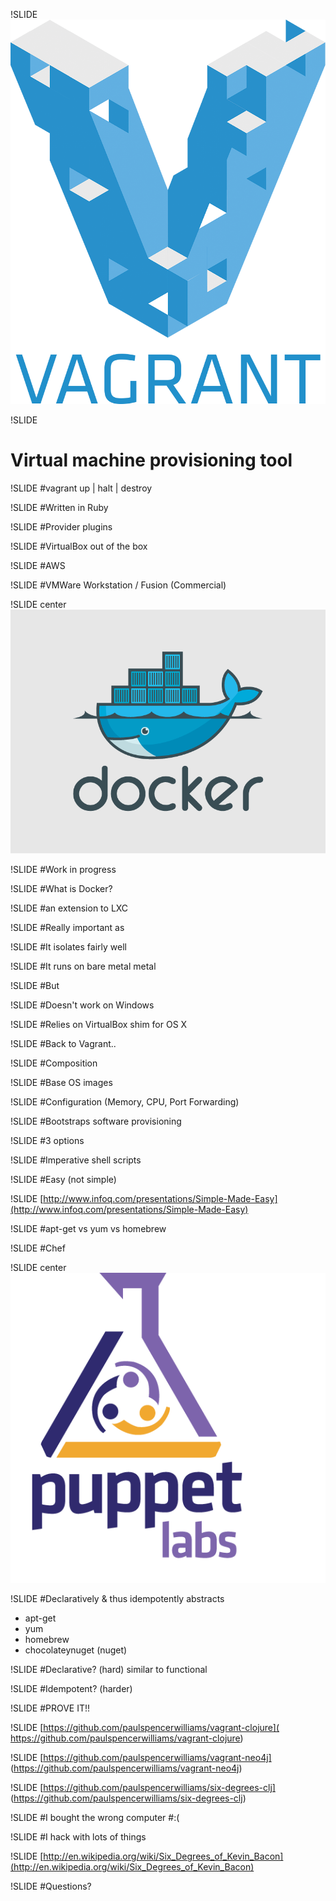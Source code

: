!SLIDE 
![vagrant...](images/Vagrant.png)

!SLIDE
# Virtual machine provisioning tool

!SLIDE
#vagrant up | halt | destroy 

!SLIDE 
#Written in Ruby

!SLIDE
#Provider plugins

!SLIDE 
#VirtualBox out of the box

!SLIDE
#AWS

!SLIDE
#VMWare Workstation / Fusion (Commercial)

!SLIDE center
![Docker](images/Docker-logo-011.png)

!SLIDE
#Work in progress

!SLIDE
#What is Docker?

!SLIDE
#an extension to LXC

!SLIDE
#Really important as

!SLIDE
#It isolates fairly well

!SLIDE
#It runs on bare metal metal

!SLIDE
#But

!SLIDE
#Doesn't work on Windows

!SLIDE
#Relies on VirtualBox shim for OS X 

!SLIDE
#Back to Vagrant..

!SLIDE
#Composition

!SLIDE
#Base OS images

!SLIDE
#Configuration (Memory, CPU, Port Forwarding)

!SLIDE
#Bootstraps software provisioning


!SLIDE
#3 options

!SLIDE
#Imperative shell scripts

!SLIDE
#Easy (not simple)

!SLIDE
[http://www.infoq.com/presentations/Simple-Made-Easy](http://www.infoq.com/presentations/Simple-Made-Easy)

!SLIDE
#apt-get vs yum vs homebrew

!SLIDE
#Chef

!SLIDE center
![puppet...](images/puppet-labs-logo.png) 

!SLIDE
#Declaratively & thus idempotently abstracts
* apt-get
* yum
* homebrew
* chocolateynuget (nuget)

!SLIDE
#Declarative? (hard)
similar to functional

!SLIDE
#Idempotent? (harder)

!SLIDE 
#PROVE IT!!

!SLIDE
[https://github.com/paulspencerwilliams/vagrant-clojure]( https://github.com/paulspencerwilliams/vagrant-clojure)

!SLIDE
[https://github.com/paulspencerwilliams/vagrant-neo4j] (https://github.com/paulspencerwilliams/vagrant-neo4j)

!SLIDE
[https://github.com/paulspencerwilliams/six-degrees-clj] (https://github.com/paulspencerwilliams/six-degrees-clj)

!SLIDE
#I bought the wrong computer 
#:(

!SLIDE 
#I hack with lots of things 

!SLIDE
[http://en.wikipedia.org/wiki/Six_Degrees_of_Kevin_Bacon](http://en.wikipedia.org/wiki/Six_Degrees_of_Kevin_Bacon)

!SLIDE
#Questions? 



